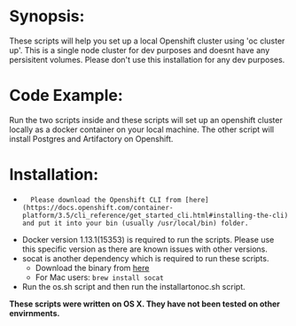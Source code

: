 # Synopsis:

These scripts will help you set up a local Openshift cluster using 'oc cluster up'. This is a single node cluster for dev purposes and doesnt have any persisitent volumes. Please don't use this installation for any dev purposes. 

# Code Example:

Run the two scripts inside and these scripts will set up an openshift cluster locally as a docker container on your local machine. The other script will install Postgres and Artifactory on Openshift.

# Installation:

*       Please download the Openshift CLI from [here](https://docs.openshift.com/container-platform/3.5/cli_reference/get_started_cli.html#installing-the-cli) and put it into your bin (usually /usr/local/bin) folder.
*	Docker version 1.13.1(15353) is required to run the scripts. Please use this specific version as there are known issues with other versions.
*	socat is another dependency which is required to run these scripts.
	*	Download the binary from [here](http://www.dest-unreach.org/socat/)
	*	For Mac users: `brew install socat`
*	Run the os.sh script and then run the installartonoc.sh script.

**These scripts were written on OS X. They have not been tested on other envirnments.**
